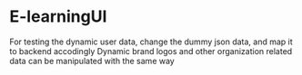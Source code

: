 # E-learningUI


For testing the dynamic user data, change the dummy json data, and map it to backend accodingly
Dynamic brand logos and other organization related data can be manipulated with the same way